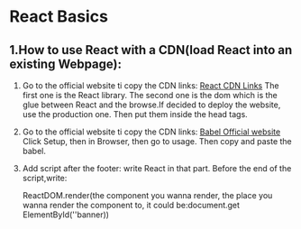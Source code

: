 React Basics
=======

1.How to use React with a CDN(load React into an existing Webpage):
-------
1. Go to the official website ti copy the CDN links:
[React CDN Links](https://reactjs.org/docs/cdn-links.html)
The first one is the React library.
The second one is the dom which is the glue between React and the browse.If decided to deploy the website, use the production one. Then put them inside the head tags.

2. Go to the official website ti copy the CDN links:
[Babel Official website](babeljs.io)
Click Setup, then in Browser, then go to usage. Then copy and paste the babel.

3. Add script after the footer:
write React in that part.
Before the end of the script,write:

    ReactDOM.render(the component you wanna render, the place you wanna render the component to, it could be:document.get ElementById(''banner))
